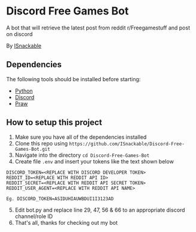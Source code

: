 # Discord Free Games Bot
A bot that will retrieve the latest post from reddit r/Freegamestuff and post on discord

By [ISnackable](https://github.com/ISnackable)

## Dependencies
The following tools should be installed before starting:
* [Python](https://www.python.org/)
* [Discord](https://discordapp.com/developers/docs/intro)
* [Praw](https://praw.readthedocs.io/en/latest/getting_started/installation.html)

## How to setup this project

1. Make sure you have all of the dependencies installed
2. Clone this repo using `https://github.com/ISnackable/Discord-Free-Games-Bot.git`
3. Navigate into the directory `cd Discord-Free-Games-Bot`
4. Create file `.env` and insert your tokens like the text shown below
```
DISCORD_TOKEN=<REPLACE WITH DISCORD DEVELOPER TOKEN> 
REDDIT_ID=<REPLACE WITH REDDIT API ID>
REDDIT_SECRET=<REPLACE WITH REDDIT API SECRET TOKEN>
REDDIT_USER_AGENT=<REPLACE WITH REDDIT API NAME>

Eg. DISCORD_TOKEN=ASIDUHIAUWBDUI1I3123AD
```
5. Edit bot.py and replace line 29, 47, 56 & 66 to an appropriate discord channel/role ID 
6. That's all, thanks for checking out my bot
